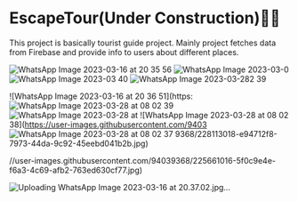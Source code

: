 # EscapeTour(Under Construction)👷‍💻

This project is basically tourist guide project. Mainly project fetches data from Firebase and provide info to users about different places.

![WhatsApp Image 2023-03-16 at 20 35 56](https://user-images.githubusercontent.com/94039368/225660983-664047fe-1017-49a9-82a2-b5eaf94b94f9.jpg)
![WhatsApp Image 2023-03-0](https://user-images.githubusercontent.com/94039368/228112945-ebeafcd3-892d-4l̥a57-8473-08a45996d051.jpg)
![WhatsApp Image 2023-03 40](https://user-images.githubusercontent.com/94039368/228112969-ea9ab4c6-8fc5-4d5e-a983-7567df47772f.jpg)
![WhatsApp Image 2023-03-282 39](https://user-images.githubusercontent.com/94039368/228112985-08cc1c58-6ebb-436d-aa72-58e7c87ec78d.jpg)

![WhatsApp Image 2023-03-16 at 20 36 51](https:![WhatsApp Image 2023-03-28 at 08 02 39](https://user-images.githubusercontent.com/94039368/228112994-73084697-fe09-47da-8503-7bca8f6e57f0.jpg)
![WhatsApp Image 2023-03-28 at](https://user-images.githubusercontent.com/94039368/228113004-a878a212-2b72-42de-9e08-3897a601bc7c.jpg)
![WhatsApp Image 2023-03-28 at 08 02 38](https://user-images.githubusercontent.com/9403
![WhatsApp Image 2023-03-28 at 08 02 37](https://user-images.githubusercontent.com/94039368/228113023-c20bd016-cf0e-4bf8-9509-eeff67214f88.jpg)
9368/228113018-e94712f8-7973-44da-9c92-45eebd041b2b.jpg)

//user-images.githubusercontent.com/94039368/225661016-5f0c9e4e-f6a3-4c69-afb2-763ed630cf77.jpg)

![Uploading WhatsApp Image 2023-03-16 at 20.37.02.jpg…]()

